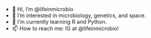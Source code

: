 - 👋 Hi, I’m @lifeinmicrobio
- 👀 I’m interested in microbiology, genetics, and space.
- 🌱 I’m currently learning R and Python.
- 📫 How to reach me: IG at @lifeinmicrobio!

<!---
lifeinmicrobio/lifeinmicrobio is a ✨ special ✨ repository because its `README.md` (this file) appears on your GitHub profile.
You can click the Preview link to take a look at your changes.
--->
